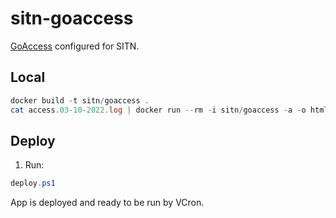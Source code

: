 # sitn-goaccess

[GoAccess](https://goaccess.io/) configured for SITN.

## Local

```powershell
docker build -t sitn/goaccess .
cat access.03-10-2022.log | docker run --rm -i sitn/goaccess -a -o html - > report.html
```

## Deploy

1. Run:

```powershell
deploy.ps1
```

App is deployed and ready to be run by VCron.
